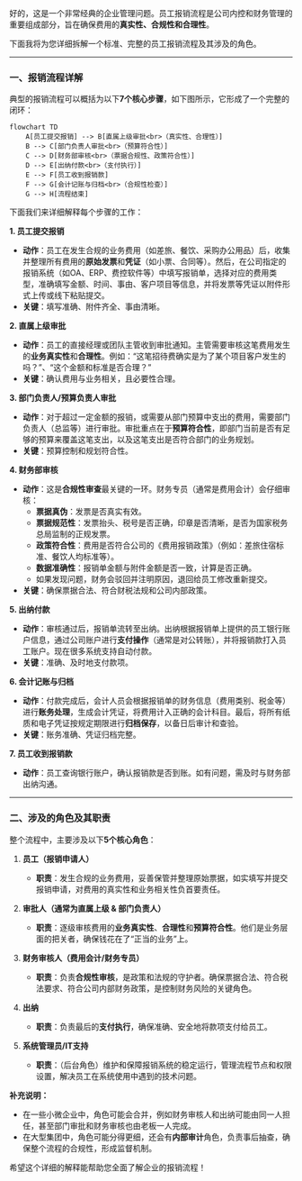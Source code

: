 好的，这是一个非常经典的企业管理问题。员工报销流程是公司内控和财务管理的重要组成部分，旨在确保费用的**真实性、合规性和合理性**。

下面我将为您详细拆解一个标准、完整的员工报销流程及其涉及的角色。

---

### 一、报销流程详解

典型的报销流程可以概括为以下**7个核心步骤**，如下图所示，它形成了一个完整的闭环：

```mermaid
flowchart TD
    A[员工提交报销] --> B[直属上级审批<br>（真实性、合理性）]
    B --> C[部门负责人审批<br>（预算符合性）]
    C --> D[财务部审核<br>（票据合规性、政策符合性）]
    D --> E[出纳付款<br>（支付执行）]
    E --> F[员工收到报销款]
    F --> G[会计记账与归档<br>（合规性检查）]
    G --> H[流程结束]
```

下面我们来详细解释每个步骤的工作：

**1. 员工提交报销**
*   **动作**：员工在发生合规的业务费用（如差旅、餐饮、采购办公用品）后，收集并整理所有费用的**原始发票**和**凭证**（如小票、合同等）。然后，在公司指定的报销系统（如OA、ERP、费控软件等）中填写报销单，选择对应的费用类型，准确填写金额、时间、事由、客户项目等信息，并将发票等凭证以附件形式上传或线下粘贴提交。
*   **关键**：填写准确、附件齐全、事由清晰。

**2. 直属上级审批**
*   **动作**：员工的直接经理或团队主管收到审批通知。主管需要审核这笔费用发生的**业务真实性**和**合理性**。例如：“这笔招待费确实是为了某个项目客户发生的吗？”、“这个金额和标准是否合理？”
*   **关键**：确认费用与业务相关，且必要性合理。

**3. 部门负责人/预算负责人审批**
*   **动作**：对于超过一定金额的报销，或需要从部门预算中支出的费用，需要部门负责人（总监等）进行审批。审批重点在于**预算符合性**，即部门当前是否有足够的预算来覆盖这笔支出，以及这笔支出是否符合部门的业务规划。
*   **关键**：预算控制和规划符合性。

**4. 财务部审核**
*   **动作**：这是**合规性审查**最关键的一环。财务专员（通常是费用会计）会仔细审核：
    *   **票据真伪**：发票是否真实有效。
    *   **票据规范性**：发票抬头、税号是否正确，印章是否清晰，是否为国家税务总局监制的正规发票。
    *   **政策符合性**：费用是否符合公司的《费用报销政策》（例如：差旅住宿标准、餐饮人均标准等）。
    *   **数据准确性**：报销单金额与附件金额是否一致，计算是否正确。
    *   如果发现问题，财务会驳回并注明原因，退回给员工修改重新提交。
*   **关键**：确保票据合法、符合财税法规和公司内部政策。

**5. 出纳付款**
*   **动作**：审核通过后，报销单流转至出纳。出纳根据报销单上提供的员工银行账户信息，通过公司账户进行**支付操作**（通常是对公转账），并将报销款打入员工账户。现在很多系统支持自动付款。
*   **关键**：准确、及时地支付款项。

**6. 会计记账与归档**
*   **动作**：付款完成后，会计人员会根据报销单的财务信息（费用类别、税金等）进行**账务处理**，生成会计凭证，将费用计入正确的会计科目。最后，将所有纸质和电子凭证按规定期限进行**归档保存**，以备日后审计和查验。
*   **关键**：账务准确、凭证归档完整。

**7. 员工收到报销款**
*   **动作**：员工查询银行账户，确认报销款是否到账。如有问题，需及时与财务部出纳沟通。

---

### 二、涉及的角色及其职责

整个流程中，主要涉及以下**5个核心角色**：

1.  **员工（报销申请人）**
    *   **职责**：发生合规的业务费用，妥善保管并整理原始票据，如实填写并提交报销申请，对费用的真实性和业务相关性负首要责任。

2.  **审批人（通常为直属上级 & 部门负责人）**
    *   **职责**：逐级审核费用的**业务真实性**、**合理性**和**预算符合性**。他们是业务层面的把关者，确保钱花在了“正当的业务”上。

3.  **财务审核人（费用会计/财务专员）**
    *   **职责**：负责**合规性审核**，是政策和法规的守护者。确保票据合法、符合税法要求、符合公司内部财务政策，是控制财务风险的关键角色。

4.  **出纳**
    *   **职责**：负责最后的**支付执行**，确保准确、安全地将款项支付给员工。

5.  **系统管理员/IT支持**
    *   **职责**：（后台角色）维护和保障报销系统的稳定运行，管理流程节点和权限设置，解决员工在系统使用中遇到的技术问题。

**补充说明：**
*   在一些小微企业中，角色可能会合并，例如财务审核人和出纳可能由同一人担任，甚至部门审批和财务审核也由老板一人完成。
*   在大型集团中，角色可能分得更细，还会有**内部审计**角色，负责事后抽查，确保整个流程的合规性，形成监督机制。

希望这个详细的解释能帮助您全面了解企业的报销流程！